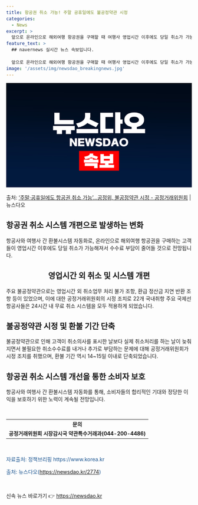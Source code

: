 ```yaml
---
title: 항공권 취소 가능! 주말 공휴일에도 불공정약관 시정
categories:
  - News
excerpt: >
  앞으로 온라인으로 해외여행 항공권을 구매할 때 여행사 영업시간 이후에도 당일 취소가 가능해져 수수료 부담이 …
feature_text: >
  ## navernews 실시간 뉴스 속보입니다.

  앞으로 온라인으로 해외여행 항공권을 구매할 때 여행사 영업시간 이후에도 당일 취소가 가능해져 수수료 부담이 …
image: '/assets/img/newsdao_breakingnews.jpg'
---
```


![뉴스다오 속보](/assets/img/newsdao_breakingnews.jpg)

<p>출처: <a href="https://newsdao.kr/2774" rel="dofollow">‘주말·공휴일에도 항공권 취소 가능’…공정위, 불공정약관 시정 - 공정거래위원회</a> | 뉴스다오</p>

<h2 data-ke-size="size26">항공권 취소 시스템 개편으로 발생하는 변화</h2>
<p data-ke-size="size16">항공사와 여행사 간 환불시스템 자동화로, 온라인으로 해외여행 항공권을 구매하는 고객들이 영업시간 이후에도 당일 취소가 가능해져서 수수료 부담이 줄어들 것으로 전망됩니다.</p>

<h2 style="text-align: center;" data-ke-size="size26">영업시간 외 취소 및 시스템 개편</h2>
<p data-ke-size="size16">주요 불공정약관으로는 영업시간 외 취소업무 처리 불가 조항, 환급 정산금 지연 반환 조항 등이 있었으며, 이에 대한 공정거래위원회의 시정 조치로 22개 국내취항 주요 국제선 항공사들은 24시간 내 무료 취소 시스템을 모두 적용하게 되었습니다.</p>

<h2 data-ke-size="size26">불공정약관 시정 및 환불 기간 단축</h2>
<p data-ke-size="size16">불공정약관으로 인해 고객이 취소의사를 표시한 날보다 실제 취소처리를 하는 날이 늦춰지면서 불필요한 취소수수료를 내거나 추가로 부담하는 문제에 대해 공정거래위원회가 시정 조치를 취했으며, 환불 기간 역시 14~15일 이내로 단축되었습니다.</p>

<h2 data-ke-size="size26">항공권 취소 시스템 개선을 통한 소비자 보호</h2>
<p data-ke-size="size16">항공사와 여행사 간 환불시스템 자동화를 통해, 소비자들의 합리적인 기대와 정당한 이익을 보호하기 위한 노력이 계속될 전망입니다.</p>

<p data-ke-size="size16">&nbsp;</p>
<table>
	<tbody>
		<tr>
			<td style="text-align: center; height: 17px;"><b>문의</b></td>
		</tr>
		<tr>
			<td style="text-align: center; height: 17px;"><b>공정거래위원회 시장감시국 약관특수거래과(044-200-4486)</b></td>
		</tr>
	</tbody>
</table>
<p data-ke-size="size16">&nbsp;</p>
<p data-ke-size="size16"><span style="color: #1a5490;">자료출처: 정책브리핑 https://www.korea.kr</span></p>
<p data-ke-size="size16"><span style="color: #1a5490;">출처: 뉴스다오</span><span style="color: #1a5490;">(<a href="https://newsdao.kr/2774">https://newsdao.kr/2774</a>)</span></p>
<p data-ke-size="size16">&nbsp;</p> 

신속 뉴스 바로가기 👉 <a href="https://newsdao.kr" rel="dofollow">https://newsdao.kr</a>


